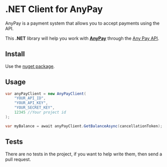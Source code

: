 # .NET Client for AnyPay
AnyPay is a payment system that allows you to accept payments using the API.

This **.NET** library will help you work with **[AnyPay](https://anypay.io/)** through the [Any Pay API](https://anypay.io/doc/api).

## Install

Use the [nuget package](https://www.nuget.org/packages/AnyPay/).

## Usage
```csharp
var anyPayClient = new AnyPayClient(
    "YOUR_API_ID",
    "YOUR_API_KEY",
    "YOUR_SECRET_KEY",
    12345 //Your project id
);

var myBalance = await anyPayClient.GetBalanceAsync(cancellationToken);
```

## Tests
There are no tests in the project, if you want to help write them, then send a pull request.